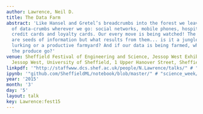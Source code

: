 ```yaml
---
author: Lawrence, Neil D.
title: The Data Farm
abstract: 'Like Hansel and Gretel’s breadcrumbs into the forest we leave a data trail
  of data-crumbs wherever we go: social networks, mobile phones, hospital visits,
  credit cards and loyalty cards. Our every move is being watched! The data-crumbs
  are seeds of information but what results from them... is it a jungle with dangers
  lurking or a productive farmyard? And if our data is being farmed, where does all
  the produce go?'
venue: Sheffield Festival of Engineering and Science, Jessop West Exhibition Space,
  Jessop West, University of Sheffield, 1 Upper Hanover Street, Sheffield S3 7RA
linkpdf: '"http://staffwww.dcs.shef.ac.uk/people/N.Lawrence/talks/" # "datafarm_science15.pdf"'
ipynb: '"github.com/SheffieldML/notebook/blob/master/" # "science_week/The%20Data%20Farm.ipynb"'
year: '2015'
month: '3'
day: '5'
layout: talk
key: Lawrence:fest15
---
```


